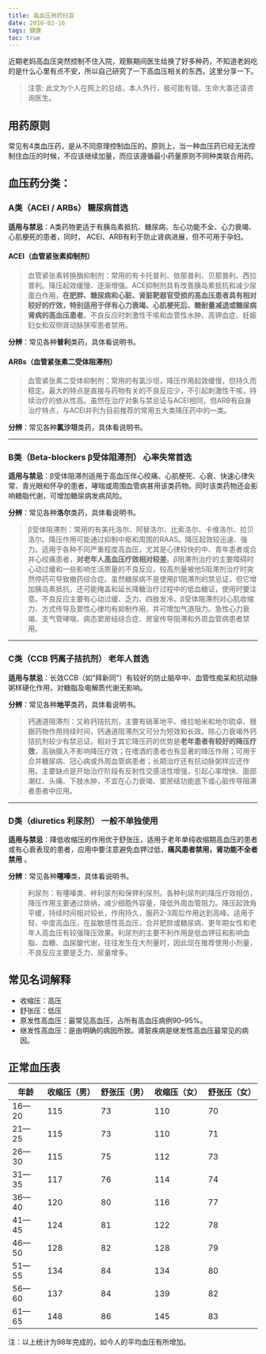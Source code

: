 ```yaml
---
title: 高血压用药扫盲
date: 2016-02-16
tags: 健康
toc: true
---
```


近期老妈高血压突然控制不住入院，观察期间医生给换了好多种药，不知道老妈吃的是什么心里有点不安，所以自己研究了一下高血压相关的东西，这里分享一下。

> 注意: 此文为个人在网上的总结，本人外行，极可能有错，生命大事还请咨询医生。

## 用药原则

常见有4类血压药，是从不同原理控制血压的。原则上，当一种血压药已经无法控制住血压的时候，不应该继续加量，而应该遵循最小药量原则不同种类联合用药。

## 血压药分类：

### A类（ACEI / ARBs） 糖尿病首选

**适用与禁忌**：A类药物更适于有胰岛素抵抗、糖尿病、左心功能不全、心力衰竭、心肌梗死的患者，同时， ACEI、ARB有利于防止肾病进展，但不可用于孕妇。

#### ACEI（血管紧张素抑制剂）

>血管紧张素转换酶抑制剂：常用的有卡托普利、依那普利、贝那普利、西拉普利。降压起效缓慢、逐渐增强。ACE抑制剂具有改善胰岛素抵抗和减少尿蛋白作用，**在肥胖、糖尿病和心脏、肾脏靶器官受损的高血压患者具有相对较好的疗效，特别适用于伴有心力衰竭、心肌梗死后、糖耐量减退或糖尿病肾病的高血压患者**。不良反应时刺激性干咳和血管性水肿。高钾血症、妊娠妇女和双侧肾动脉狭窄患者禁用。

**分辨**：常见各种**普利**类药，具体看说明书。

#### ARBs（血管紧张素二受体阻滞剂）

>血管紧张素二受体抑制剂：常用的有氯沙坦，降压作用起效缓慢，但持久而稳定。最大的特点是直接与药物有关的不良反应少，不引起刺激性干咳，持续治疗的依从性高。虽然在治疗对象与禁忌证与ACEI相同，但ARB有自身治疗特点，与ACEI并列为目前推荐的常用五大类降压药中的一类。

**分辨**：常见各种**氯沙坦**类药，具体看说明书。

---

### B类（Beta-blockers β受体阻滞剂） 心率失常首选

**适用与禁忌**：β受体阻滞剂适用于高血压伴心绞痛、心肌梗死、心衰、快速心律失常、青光眼和怀孕的患者，哮喘或周围血管病甚用该类药物。同时该类药物还会影响糖脂代谢，可增加糖尿病发病风险。

**分辨**：常见各种**洛尔**类药，具体看说明书。

>β受体阻滞剂：常用的有美托洛尔、阿替洛尔、比索洛尔、卡维洛尔、拉贝洛尔。降压作用可能通过抑制中枢和周围的RAAS。降压起效较迅速、强力。适用于各种不同严重程度高血压，尤其是心律较快的中、青年患者或合并心绞痛患者，**对老年人高血压疗效相对较差**。β阻滞剂治疗的主要障碍时心动过缓和一些影响生活质量的不良反应，较高剂量被他5阻滞剂治疗时突然停药可导致撤药综合症。虽然糖尿病不是使用β1阻滞剂的禁忌证，但它增加胰岛素抵抗，还可能掩盖和延长降糖治疗过程中的低血糖证，使用时要注意。不良反应主要有心动过缓、乏力、四肢发冷。β受体阻滞剂对心肌收缩力、方式传导及窦性心律均有抑制作用，并可增加气道阻力。急性心力衰竭、支气管哮喘、病态窦房结综合症、房室传导阻滞和外周血管病患者禁用。

---

### C类（CCB 钙离子拮抗剂） 老年人首选

**适用与禁忌**：长效CCB（如“拜新同”）有较好的防止脑卒中、血管性痴呆和抗动脉粥样硬化作用，对糖脂及电解质代谢无影响。

**分辨**：常见各种**地平**类药，具体看说明书。

>钙通道阻滞剂：又称钙拮抗剂，主要有硝苯地平、维拉帕米和地尔硫卓、根据药物作用持续时间，钙通道阻滞剂又可分为短效和长效。除心力衰竭外钙拮抗剂较少有禁忌证。相对于其它降压药的优势是**老年患者有较好的降压疗效**，高钠摄入不影响降压疗效；在嗜酒的患者也有显著的降压作用；可用于合并糖尿病、冠心病或外周血管病患者；长期治疗还有抗动脉粥样应还作用。主要缺点是开始治疗阶段有反射性交感活性增强，引起心率增快、面部潮红、头痛、下肢水肿，不宜在心力衰竭、窦房结功能底下或心脏传导阻滞者患者中应用。

---

### D类（diuretics 利尿剂） 一般不单独使用

**适用与禁忌**：降低收缩压的作用优于舒张压，适用于老年单纯收缩期高血压的患者或有心衰表现的患者，应用中要注意避免血钾过低，**痛风患者禁用，肾功能不全者禁用** 。

**分辨**：常见各种**噻嗪**类，具体看说明书。

>利尿剂：有噻嗪类、袢利尿剂和保钾利尿剂。各种利尿剂的降压疗效相仿，降压作用主要通过排纳，减少细胞外容量，降低外周血管阻力。降压起效角平缓，持续时间相对较长，作用持久，服药2-3周后作用达到高峰。适用于轻、中度高血压，在盐敏感性高血压，合并肥胖或糖尿病、更年期女性和老年人高血压有较强降压效果。利尿剂的主要不利作用是低血钾征和影响血脂、血糖、血尿酸代谢，往往发生在大剂量时，因此现在推荐使用小剂量，不良反应主要是乏力、尿量增多。

## 常见名词解释

* 收缩压：高压
* 舒张压：低压
* 原发性高血压：最常见高血压，占所有高血压病例90–95%。
* 继发性高血压：是由明确的病因所致。肾脏疾病是继发性高血压最常见的病因。

## 正常血压表

| **年龄** | **收缩压（男）** | **舒张压（男）** | **收缩压（女）** | **舒张压（女）** |
| ------------ | ------------ | ------------ | ------------ | ------------ |
| 16—20 | 115 | 73 | 110 | 70 |
| 21—25 | 115 | 73 | 110 | 71 |
| 26—30 | 115 | 75 | 112 | 73 |
| 31—35 | 117 | 76 | 114 | 74 |
| 36—40 | 120 | 80 | 116 | 77 |
| 41—45 | 124 | 81 | 122 | 78 |
| 46—50 | 128 | 82 | 128 | 79 |
| 51—55 | 134 | 84 | 134 | 80 |
| 56—60 | 137 | 84 | 139 | 82 |
| 61—65 | 148 | 86 | 145 | 83 |

注：以上统计为98年完成的，如今人的平均血压有所增加。
